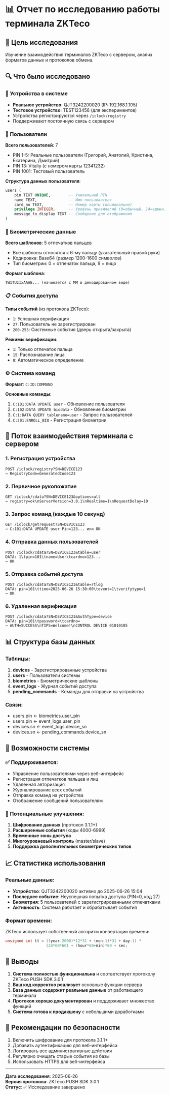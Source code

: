 # 📊 Отчет по исследованию работы терминала ZKTeco

## 🎯 Цель исследования
Изучение взаимодействия терминалов ZKTeco с сервером, анализ форматов данных и протоколов обмена.

## 🔍 Что было исследовано

### 📱 Устройства в системе
- **Реальное устройство**: QJT3242200020 (IP: 192.168.1.105)
- **Тестовое устройство**: TEST123456 (для экспериментов)
- Устройства регистрируются через `/iclock/registry`
- Поддерживают постоянную связь с сервером

### 👥 Пользователи
**Всего пользователей**: 7
- PIN 1-5: Реальные пользователи (Григорий, Анатолий, Кристина, Екатерина, Дмитрий)
- PIN 13: Vitaliy (с номером карты 12341232)
- PIN 1001: Тестовый пользователь

**Структура данных пользователя**:
```sql
users (
    pin TEXT UNIQUE,        -- Уникальный PIN
    name TEXT,              -- Имя пользователя
    card_no TEXT,           -- Номер карты (опционально)
    privilege INTEGER,      -- Уровень привилегий (0=обычный, 14=админ)
    message_to_display TEXT -- Сообщение для отображения
)
```

### 🔐 Биометрические данные
**Всего шаблонов**: 5 отпечатков пальцев
- Все шаблоны относятся к 6-му пальцу (указательный правой руки)
- Кодировка: Base64 (размер 1200-1600 символов)
- Тип биометрии: 0 = отпечаток пальца, 9 = лицо

**Формат шаблона**:
```
TW1TUzIxAAAE... (начинается с MM в декодированном виде)
```

### 📋 События доступа
**Типы событий** (из протокола ZKTeco):
- `1`: Успешная верификация
- `27`: Пользователь не зарегистрирован
- `200-255`: Системные события (дверь открыта/закрыта)

**Режимы верификации**:
- `1`: Только отпечаток пальца
- `15`: Распознавание лица
- `0`: Автоматическое определение

### ⚙️ Система команд
**Формат**: `C:ID:COMMAND`

**Основные команды**:
1. `C:101:DATA UPDATE user` - Обновление пользователя
2. `C:102:DATA UPDATE biodata` - Обновление биометрии
3. `C:1:DATA QUERY tablename=user` - Запрос пользователей
4. `C:201:ENROLL_BIO` - Регистрация биометрии

## 🔄 Поток взаимодействия терминала с сервером

### 1. Регистрация устройства
```
POST /iclock/registry?SN=DEVICE123
→ RegistryCode=GeneratedCode123
```

### 2. Первичное рукопожатие
```
GET /iclock/cdata?SN=DEVICE123&options=all
→ registry=ok\nServerVersion=3.0.1\nRealtime=1\nRequestDelay=10
```

### 3. Запрос команд (каждые 10 секунд)
```
GET /iclock/getrequest?SN=DEVICE123
→ C:101:DATA UPDATE user Pin=123... или OK
```

### 4. Отправка данных пользователей
```
POST /iclock/cdata?SN=DEVICE123&table=user
DATA: 1\tpin=101\tname=User\tcardno=123...
→ OK
```

### 5. Отправка событий доступа
```
POST /iclock/cdata?SN=DEVICE123&table=rtlog
DATA: pin=101\ttime=2025-06-26 15:30:00\tevent=1\tverifytype=1
→ OK
```

### 6. Удаленная верификация
```
POST /iclock/cdata?SN=DEVICE123&AuthType=device
DATA: pin=101\tpassword=\tcardno=
→ AUTH=SUCCESS\nTIPS=Welcome!\nCONTROL DEVICE 01010105
```

## 📊 Структура базы данных

### Таблицы:
1. **devices** - Зарегистрированные устройства
2. **users** - Пользователи системы
3. **biometrics** - Биометрические шаблоны
4. **event_logs** - Журнал событий доступа
5. **pending_commands** - Команды для отправки на устройства

### Связи:
- users.pin ← biometrics.user_pin
- users.pin ← event_logs.user_pin
- devices.sn ← event_logs.device_sn
- devices.sn ← pending_commands.device_sn

## 🔧 Возможности системы

### ✅ Поддерживается:
- Управление пользователями через веб-интерфейс
- Регистрация отпечатков пальцев и лиц
- Удаленная авторизация
- Журналирование всех событий
- Отправка команд на устройства
- Отображение сообщений пользователям

### 🚀 Потенциальные улучшения:
1. **Шифрование данных** (протокол 3.1.1+)
2. **Расширенные события** (коды 4000-6999)
3. **Временные зоны доступа**
4. **Многоуровневый контроль** (master/slave)
5. **Поддержка дополнительных биометрических типов**

## 📈 Статистика использования

### Реальные данные:
- **Устройство**: QJT3242200020 активно до 2025-06-26 15:04
- **Последнее событие**: Неуспешная попытка доступа (PIN=0, код 27)
- **Биометрия**: 5 пользователей с зарегистрированными отпечатками
- **Активность**: Система работает и обрабатывает события

### Формат времени:
ZKTeco использует собственный алгоритм конвертации времени:
```c
unsigned int tt = ((year-2000)*12*31 + (mon-1)*31 + day-1) * 
                  (24*60*60) + (hour*60+min)*60 + sec;
```

## 🎯 Выводы

1. **Система полностью функциональна** и соответствует протоколу ZKTeco PUSH SDK 3.0.1
2. **Ваш код корректно реализует** основные функции сервера
3. **База данных содержит реальные данные** от работающего терминала
4. **Протокол хорошо документирован** и поддерживает множество функций
5. **Система готова к продакшену** с небольшими доработками

## 🔐 Рекомендации по безопасности

1. Включить шифрование для протокола 3.1.1+
2. Добавить аутентификацию для веб-интерфейса
3. Логировать все административные действия
4. Регулярно очищать старые события из базы
5. Использовать HTTPS для веб-интерфейса

---
**Дата исследования**: 2025-06-26  
**Версия протокола**: ZKTeco PUSH SDK 3.0.1  
**Статус**: ✅ Исследование завершено

